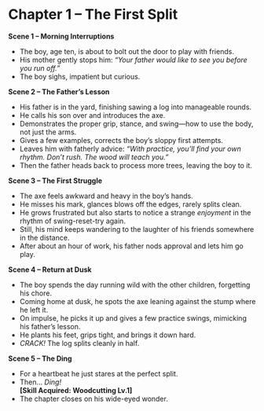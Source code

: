 # Chapter 1 – The First Split

**Scene 1 – Morning Interruptions**  
- The boy, age ten, is about to bolt out the door to play with friends.  
- His mother gently stops him: *“Your father would like to see you before you run off.”*  
- The boy sighs, impatient but curious.  

**Scene 2 – The Father’s Lesson**  
- His father is in the yard, finishing sawing a log into manageable rounds.  
- He calls his son over and introduces the axe.  
- Demonstrates the proper grip, stance, and swing—how to use the body, not just the arms.  
- Gives a few examples, corrects the boy’s sloppy first attempts.  
- Leaves him with fatherly advice: *“With practice, you’ll find your own rhythm. Don’t rush. The wood will teach you.”*  
- Then the father heads back to process more trees, leaving the boy to it.  

**Scene 3 – The First Struggle**  
- The axe feels awkward and heavy in the boy’s hands.  
- He misses his mark, glances blows off the edges, rarely splits clean.  
- He grows frustrated but also starts to notice a strange *enjoyment* in the rhythm of swing-reset-try again.  
- Still, his mind keeps wandering to the laughter of his friends somewhere in the distance.  
- After about an hour of work, his father nods approval and lets him go play.  

**Scene 4 – Return at Dusk**  
- The boy spends the day running wild with the other children, forgetting his chore.  
- Coming home at dusk, he spots the axe leaning against the stump where he left it.  
- On impulse, he picks it up and gives a few practice swings, mimicking his father’s lesson.  
- He plants his feet, grips tight, and brings it down hard.  
- *CRACK!* The log splits cleanly in half.  

**Scene 5 – The Ding**  
- For a heartbeat he just stares at the perfect split.  
- Then… *Ding!*  
  **[Skill Acquired: Woodcutting Lv.1]**  
- The chapter closes on his wide-eyed wonder.
